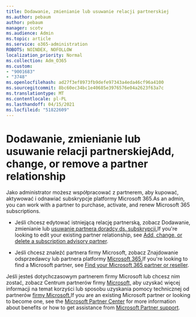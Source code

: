 ```yaml
---
title: Dodawanie, zmienianie lub usuwanie relacji partnerskiej
ms.author: pebaum
author: pebaum
manager: scotv
ms.audience: Admin
ms.topic: article
ms.service: o365-administration
ROBOTS: NOINDEX, NOFOLLOW
localization_priority: Normal
ms.collection: Adm_O365
ms.custom:
- "9001683"
- "3748"
ms.openlocfilehash: ad27f3ef8973fb9defe97343a4eda46cf96a4100
ms.sourcegitcommit: 8bc60ec34bc1e40685e3976576e04a2623f63a7c
ms.translationtype: MT
ms.contentlocale: pl-PL
ms.lasthandoff: 04/15/2021
ms.locfileid: "51822609"
---
```

# <a name="add-change-or-remove-a-partner-relationship"></a><span data-ttu-id="82a37-102">Dodawanie, zmienianie lub usuwanie relacji partnerskiej</span><span class="sxs-lookup"><span data-stu-id="82a37-102">Add, change, or remove a partner relationship</span></span>

<span data-ttu-id="82a37-103">Jako administrator możesz współpracować z partnerem, aby kupować, aktywować i odnawiać subskrypcje platformy Microsoft 365.</span><span class="sxs-lookup"><span data-stu-id="82a37-103">As an admin, you can work with a partner to purchase, activate, and renew Microsoft 365 subscriptions.</span></span> 

- <span data-ttu-id="82a37-104">Jeśli chcesz edytować istniejącą relację partnerską, zobacz Dodawanie, zmienianie lub [usuwanie partnera doradcy ds. subskrypcji.](https://docs.microsoft.com/microsoft-365/admin/misc/add-partner?view=o365-worldwide)</span><span class="sxs-lookup"><span data-stu-id="82a37-104">If you're looking to edit your existing partner relationship, see [Add, change, or delete a subscription advisory partner](https://docs.microsoft.com/microsoft-365/admin/misc/add-partner?view=o365-worldwide).</span></span>

- <span data-ttu-id="82a37-105">Jeśli chcesz znaleźć partnera firmy Microsoft, zobacz Znajdowanie odsprzedawcy lub partnera platformy [Microsoft 365.](https://docs.microsoft.com/microsoft-365/admin/manage/find-your-partner-or-reseller?view=o365-worldwide)</span><span class="sxs-lookup"><span data-stu-id="82a37-105">If you're looking to find a Microsoft partner, see [Find your Microsoft 365 partner or reseller](https://docs.microsoft.com/microsoft-365/admin/manage/find-your-partner-or-reseller?view=o365-worldwide).</span></span>

<span data-ttu-id="82a37-106">Jeśli jesteś dotychczasowym partnerem firmy Microsoft lub chcesz nim zostać, zobacz Centrum partnerów firmy [Microsoft,](https://support.microsoft.com/help/4499930/partner-center-overview) aby uzyskać więcej informacji na temat korzyści lub sposobu uzyskania pomocy technicznej od partnerów [firmy Microsoft.](https://aka.ms/partnersupport)</span><span class="sxs-lookup"><span data-stu-id="82a37-106">If you are an existing Microsoft partner or looking to become one, see the [Microsoft Partner Center](https://support.microsoft.com/help/4499930/partner-center-overview) for more information about benefits or how to get assistance from [Microsoft Partner support](https://aka.ms/partnersupport).</span></span>
